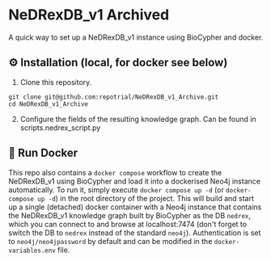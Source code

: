 # NeDRexDB_v1 Archived
A quick way to set up a NeDRexDB_v1 instance using BioCypher and docker.

## ⚙️ Installation (local, for docker see below)
1. Clone this repository.
```{bash}
git clone git@github.com:repotrial/NeDRexDB_v1_Archive.git
cd NeDRexDB_v1_Archive
```
2. Configure the fields of the resulting knowledge graph. Can be found in scripts.nedrex_script.py

## 🐳 Run Docker

This repo also contains a `docker compose` workflow to create the NeDRexDB_v1 
using BioCypher and load it into a dockerised Neo4j instance
automatically. To run it, simply execute `docker compose up -d` (or `docker-compose up -d`) in the root 
directory of the project. This will build and start up a single (detached) docker
container with a Neo4j instance that contains the NeDRexDB_v1 knowledge graph built by
BioCypher as the DB `nedrex`, which you can connect to and browse at 
localhost:7474 (don't forget to switch the DB to `nedrex` instead of the 
standard `neo4j`). Authentication is set to `neo4j/neo4jpassword` by default
and can be modified in the `docker-variables.env` file.
